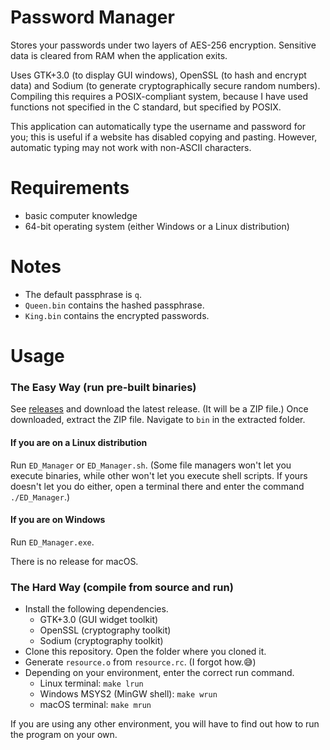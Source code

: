 # Password Manager
Stores your passwords under two layers of AES-256 encryption. Sensitive data is
cleared from RAM when the application exits.

Uses GTK+3.0 (to display GUI windows), OpenSSL (to hash and encrypt data) and
Sodium (to generate cryptographically secure random numbers). Compiling this
requires a POSIX-compliant system, because I have used functions not specified
in the C standard, but specified by POSIX.

This application can automatically type the username and password for you; this
is useful if a website has disabled copying and pasting. However, automatic
typing may not work with non-ASCII characters.

# Requirements
* basic computer knowledge
* 64-bit operating system (either Windows or a Linux distribution)

# Notes
* The default passphrase is `q`.
* `Queen.bin` contains the hashed passphrase.
* `King.bin` contains the encrypted passwords.

# Usage

### The Easy Way (run pre-built binaries)
See [releases](https://github.com/tfpf/gtk-windowing/releases) and download the
latest release. (It will be a ZIP file.) Once downloaded, extract the ZIP file.
Navigate to `bin` in the extracted folder.

#### If you are on a Linux distribution
Run `ED_Manager` or `ED_Manager.sh`. (Some file managers won't let you execute
binaries, while other won't let you execute shell scripts. If yours doesn't let
you do either, open a terminal there and enter the command `./ED_Manager`.)

#### If you are on Windows
Run `ED_Manager.exe`.

There is no release for macOS.

### The Hard Way (compile from source and run)
* Install the following dependencies.
  * GTK+3.0 (GUI widget toolkit)
  * OpenSSL (cryptography toolkit)
  * Sodium (cryptography toolkit)
* Clone this repository. Open the folder where you cloned it.
* Generate `resource.o` from `resource.rc`. (I forgot how.:sweat_smile:)
* Depending on your environment, enter the correct run command.
  * Linux terminal: `make lrun`
  * Windows MSYS2 (MinGW shell): `make wrun`
  * macOS terminal: `make mrun`

If you are using any other environment, you will have to find out how to run
the program on your own.
